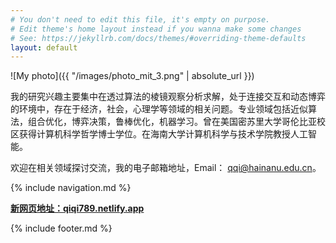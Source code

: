 ```yaml
---
# You don't need to edit this file, it's empty on purpose.
# Edit theme's home layout instead if you wanna make some changes
# See: https://jekyllrb.com/docs/themes/#overriding-theme-defaults
layout: default
---
```


<!-- ![photo](images/Qi_photo2.JPG) -->

![My photo]({{ "/images/photo_mit_3.png" | absolute_url }})

我的研究兴趣主要集中在透过算法的棱镜观察分析求解，处于连接交互和动态博弈的环境中，存在于经济，社会，心理学等领域的相关问题。专业领域包括近似算法，组合优化，博弈决策，鲁棒优化，机器学习。曾在美国密苏里大学哥伦比亚校区获得计算机科学哲学博士学位。在海南大学计算机科学与技术学院教授人工智能。

欢迎在相关领域探讨交流，我的电子邮箱地址，Email： qqi@hainanu.edu.cn。



<!--请访问新的网页地址，[https://qiqi789.netlify.app](https://qiqi789.netlify.app)-->

{% include navigation.md %}

[**新网页地址：qiqi789.netlify.app**](https://qiqi789.netlify.app)

{% include footer.md %}
